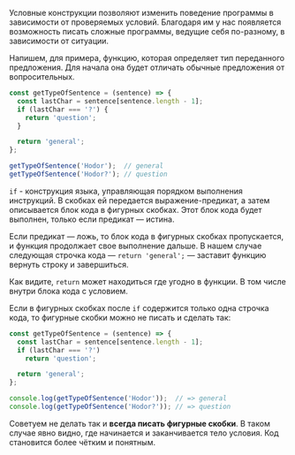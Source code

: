 
Условные конструкции позволяют изменить поведение программы в зависимости от проверяемых условий. Благодаря им у нас появляется возможность писать сложные программы, ведущие себя по-разному, в зависимости от ситуации.

Напишем, для примера, функцию, которая определяет тип переданного предложения. Для начала она будет отличать обычные предложения от вопросительных.

```javascript
const getTypeOfSentence = (sentence) => {
  const lastChar = sentence[sentence.length - 1];
  if (lastChar === '?') {
    return 'question';
  }

  return 'general';
};

getTypeOfSentence('Hodor');  // general
getTypeOfSentence('Hodor?'); // question
```

`if` - конструкция языка, управляющая порядком выполнения инструкций. В скобках ей передается выражение-предикат, а затем описывается блок кода в фигурных скобках. Этот блок кода будет выполнен, только если предикат — истина.

Если предикат — ложь, то блок кода в фигурных скобках пропускается, и функция продолжает свое выполнение дальше. В нашем случае следующая строчка кода — `return 'general';` — заставит функцию вернуть строку и завершиться.

Как видите, `return` может находиться где угодно в функции. В том числе внутри блока кода с условием.

Если в фигурных скобках после `if` содержится только одна строчка кода, то фигурные скобки можно не писать и сделать так:

```javascript
const getTypeOfSentence = (sentence) => {
  const lastChar = sentence[sentence.length - 1];
  if (lastChar === '?')
    return 'question';

  return 'general';
};

console.log(getTypeOfSentence('Hodor'));  // => general
console.log(getTypeOfSentence('Hodor?')); // => question
```

Советуем не делать так и **всегда писать фигурные скобки**. В таком случае явно видно, где начинается и заканчивается тело условия. Код становится более чётким и понятным.
